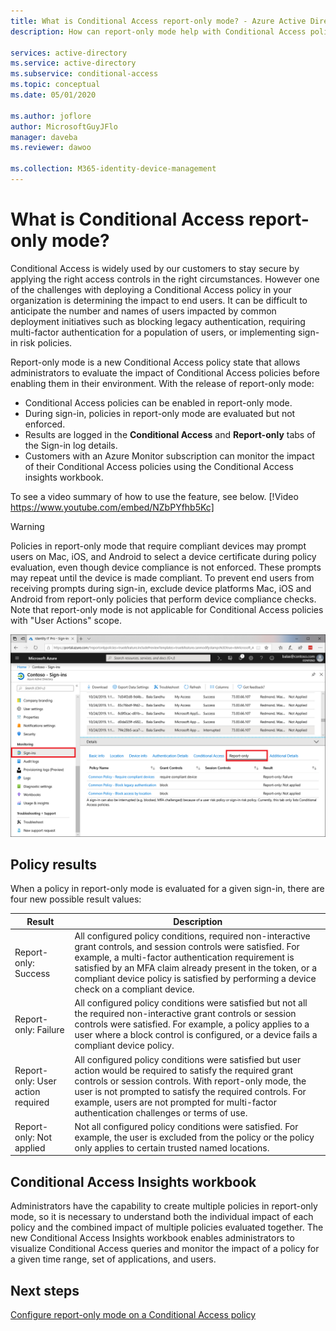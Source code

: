 ```yaml
---
title: What is Conditional Access report-only mode? - Azure Active Directory
description: How can report-only mode help with Conditional Access policy deployment

services: active-directory
ms.service: active-directory
ms.subservice: conditional-access
ms.topic: conceptual
ms.date: 05/01/2020

ms.author: joflore
author: MicrosoftGuyJFlo
manager: daveba
ms.reviewer: dawoo

ms.collection: M365-identity-device-management
---
```

# What is Conditional Access report-only mode?

Conditional Access is widely used by our customers to stay secure by applying the right access controls in the right circumstances. However one of the challenges with deploying a Conditional Access policy in your organization is determining the impact to end users. It can be difficult to anticipate the number and names of users impacted by common deployment initiatives such as blocking legacy authentication, requiring multi-factor authentication for a population of users, or implementing sign-in risk policies. 

Report-only mode is a new Conditional Access policy state that allows administrators to evaluate the impact of Conditional Access policies before enabling them in their environment.  With the release of report-only mode:

- Conditional Access policies can be enabled in report-only mode.
- During sign-in, policies in report-only mode are evaluated but not enforced.
- Results are logged in the **Conditional Access** and **Report-only** tabs of the Sign-in log details.
- Customers with an Azure Monitor subscription can monitor the impact of their Conditional Access policies using the Conditional Access insights workbook.

To see a video summary of how to use the feature, see below.
[!Video https://www.youtube.com/embed/NZbPYfhb5Kc] 

> [!WARNING]
> Policies in report-only mode that require compliant devices may prompt users on Mac, iOS, and Android to select a device certificate during policy evaluation, even though device compliance is not enforced. These prompts may repeat until the device is made compliant. To prevent end users from receiving prompts during sign-in, exclude device platforms Mac, iOS and Android from report-only policies that perform device compliance checks. Note that report-only mode is not applicable for Conditional Access policies with "User Actions" scope.

![Report-only tab in Azure AD sign-in log](./media/concept-conditional-access-report-only/report-only-detail-in-sign-in-log.png)

## Policy results

When a policy in report-only mode is evaluated for a given sign-in, there are four new possible result values:

| Result | Description |
| --- | --- |
| Report-only: Success | All configured policy conditions, required non-interactive grant controls, and session controls were satisfied. For example, a multi-factor authentication requirement is satisfied by an MFA claim already present in the token, or a compliant device policy is satisfied by performing a device check on a compliant device. |
| Report-only: Failure | All configured policy conditions were satisfied but not all the required non-interactive grant controls or session controls were satisfied. For example, a policy applies to a user where a block control is configured, or a device fails a compliant device policy. |
| Report-only: User action required | All configured policy conditions were satisfied but user action would be required to satisfy the required grant controls or session controls. With report-only mode, the user is not prompted to satisfy the required controls. For example, users are not prompted for multi-factor authentication challenges or terms of use.   |
| Report-only: Not applied | Not all configured policy conditions were satisfied. For example, the user is excluded from the policy or the policy only applies to certain trusted named locations. |

## Conditional Access Insights workbook

Administrators have the capability to create multiple policies in report-only mode, so it is necessary to understand both the individual impact of each policy and the combined impact of multiple policies evaluated together. The new Conditional Access Insights workbook enables administrators to visualize Conditional Access queries and monitor the impact of a policy for a given time range, set of applications, and users. 
 
## Next steps

[Configure report-only mode on a Conditional Access policy](howto-conditional-access-insights-reporting.md)
